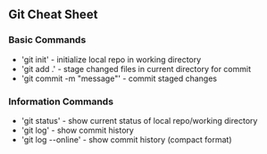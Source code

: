 ## Git Cheat Sheet

### Basic Commands
* 'git init' - initialize local repo in working directory
* 'git add .' - stage changed files in current directory for commit
* 'git commit -m "message"' - commit staged changes

### Information Commands
* 'git status' - show current status of local repo/working directory
* 'git log' - show commit history
* 'git log --online' - show commit history (compact format)
